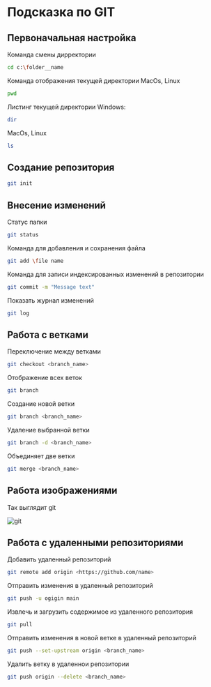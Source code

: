 # Подсказка по GIT

## Первоначальная настройка
Команда смены дирректории
```sh
cd c:\folder__name
```
Команда отображения текущей директории MacOs, Linux
```sh
pwd
```
Листинг текущей директории Windows:
```sh
dir
```
MacOs, Linux
```sh
ls
```
## Создание репозитория
```sh
git init
```
## Внесение изменений
Статус папки
```sh
git status
```
Команда для добавления и сохранения файла 
```sh
git add \file name
```
Команда для записи индексированных изменений в репозитории
```sh
git commit -m "Message text"
```

Показать журнал изменений
```sh
git log
```
## Работа с ветками
Переключение между ветками
```sh
git checkout <branch_name>
```
Отображение всех веток
```sh 
git branch
```
Создание новой ветки
```sh
git branch <branch_name>
```
Удаление выбранной ветки
```sh
git branch -d <branch_name>
```
Объединяет две ветки
```sh
git merge <branch_name>
```
## Работа изображениями
Так выглядит git 

![git](загрузка.png)
## Работа с удаленными репозиториями
Добавить удаленный репозиторий 
```sh
git remote add origin <https://github.com/name>
```
Отправить изменения в удаленный репозиторий
```sh
git push -u ogigin main
```
Извлечь и загрузить содержимое из удаленного репозитория
```sh
git pull
```
Отправить изменения в новой ветке в удаленный репозиторий
```sh
git push --set-upstream origin <branch_name>
```
Удалить ветку в удаленнои репозитории
```sh
git push origin --delete <branch_name>
```